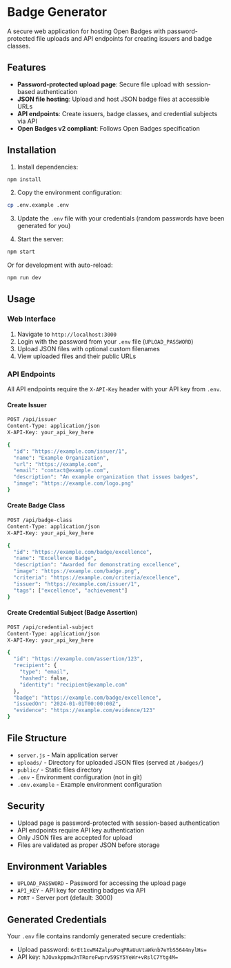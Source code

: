 # Badge Generator

A secure web application for hosting Open Badges with password-protected file uploads and API endpoints for creating issuers and badge classes.

## Features

- **Password-protected upload page**: Secure file upload with session-based authentication
- **JSON file hosting**: Upload and host JSON badge files at accessible URLs
- **API endpoints**: Create issuers, badge classes, and credential subjects via API
- **Open Badges v2 compliant**: Follows Open Badges specification

## Installation

1. Install dependencies:
```bash
npm install
```

2. Copy the environment configuration:
```bash
cp .env.example .env
```

3. Update the `.env` file with your credentials (random passwords have been generated for you)

4. Start the server:
```bash
npm start
```

Or for development with auto-reload:
```bash
npm run dev
```

## Usage

### Web Interface

1. Navigate to `http://localhost:3000`
2. Login with the password from your `.env` file (`UPLOAD_PASSWORD`)
3. Upload JSON files with optional custom filenames
4. View uploaded files and their public URLs

### API Endpoints

All API endpoints require the `X-API-Key` header with your API key from `.env`.

#### Create Issuer
```bash
POST /api/issuer
Content-Type: application/json
X-API-Key: your_api_key_here

{
  "id": "https://example.com/issuer/1",
  "name": "Example Organization",
  "url": "https://example.com",
  "email": "contact@example.com",
  "description": "An example organization that issues badges",
  "image": "https://example.com/logo.png"
}
```

#### Create Badge Class
```bash
POST /api/badge-class
Content-Type: application/json
X-API-Key: your_api_key_here

{
  "id": "https://example.com/badge/excellence",
  "name": "Excellence Badge",
  "description": "Awarded for demonstrating excellence",
  "image": "https://example.com/badge.png",
  "criteria": "https://example.com/criteria/excellence",
  "issuer": "https://example.com/issuer/1",
  "tags": ["excellence", "achievement"]
}
```

#### Create Credential Subject (Badge Assertion)
```bash
POST /api/credential-subject
Content-Type: application/json
X-API-Key: your_api_key_here

{
  "id": "https://example.com/assertion/123",
  "recipient": {
    "type": "email",
    "hashed": false,
    "identity": "recipient@example.com"
  },
  "badge": "https://example.com/badge/excellence",
  "issuedOn": "2024-01-01T00:00:00Z",
  "evidence": "https://example.com/evidence/123"
}
```

## File Structure

- `server.js` - Main application server
- `uploads/` - Directory for uploaded JSON files (served at `/badges/`)
- `public/` - Static files directory
- `.env` - Environment configuration (not in git)
- `.env.example` - Example environment configuration

## Security

- Upload page is password-protected with session-based authentication
- API endpoints require API key authentication
- Only JSON files are accepted for upload
- Files are validated as proper JSON before storage

## Environment Variables

- `UPLOAD_PASSWORD` - Password for accessing the upload page
- `API_KEY` - API key for creating badges via API
- `PORT` - Server port (default: 3000)

## Generated Credentials

Your `.env` file contains randomly generated secure credentials:
- Upload password: `6rEt1xwM4ZalpuPoqPRaUuVtaWknb7eYbS5644nylHs=`
- API key: `hJOvxkppmwJnTRoreFwprv59SY5YeWr+vRslC7Ytg4M=`